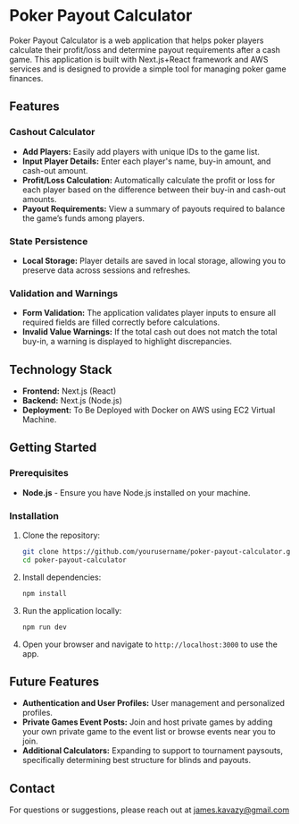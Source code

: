 
# Poker Payout Calculator

Poker Payout Calculator is a web application that helps poker players calculate their profit/loss and determine payout requirements after a cash game. This application is built with Next.js+React framework and AWS services and is designed to provide a simple tool for managing poker game finances.

## Features

### Cashout Calculator
- **Add Players:** Easily add players with unique IDs to the game list.
- **Input Player Details:** Enter each player's name, buy-in amount, and cash-out amount.
- **Profit/Loss Calculation:** Automatically calculate the profit or loss for each player based on the difference between their buy-in and cash-out amounts.
- **Payout Requirements:** View a summary of payouts required to balance the game’s funds among players.

### State Persistence
- **Local Storage:** Player details are saved in local storage, allowing you to preserve data across sessions and refreshes.

### Validation and Warnings
- **Form Validation:** The application validates player inputs to ensure all required fields are filled correctly before calculations.
- **Invalid Value Warnings:** If the total cash out does not match the total buy-in, a warning is displayed to highlight discrepancies.

## Technology Stack

- **Frontend:** Next.js (React)
- **Backend:** Next.js (Node.js)
- **Deployment:** To Be Deployed with Docker on AWS using EC2 Virtual Machine.

## Getting Started

### Prerequisites

- **Node.js** - Ensure you have Node.js installed on your machine.

### Installation

1. Clone the repository:
    ```bash
    git clone https://github.com/yourusername/poker-payout-calculator.git
    cd poker-payout-calculator
    ```

2. Install dependencies:
    ```bash
    npm install
    ```

3. Run the application locally:
    ```bash
    npm run dev
    ```

4. Open your browser and navigate to `http://localhost:3000` to use the app.

## Future Features

- **Authentication and User Profiles:** User management and personalized profiles.
- **Private Games Event Posts:** Join and host private games by adding your own private game to the event list or browse events near you to join.
- **Additional Calculators:** Expanding to support to tournament paysouts, specifically determining best structure for blinds and payouts. 

## Contact

For questions or suggestions, please reach out at james.kavazy@gmail.com

